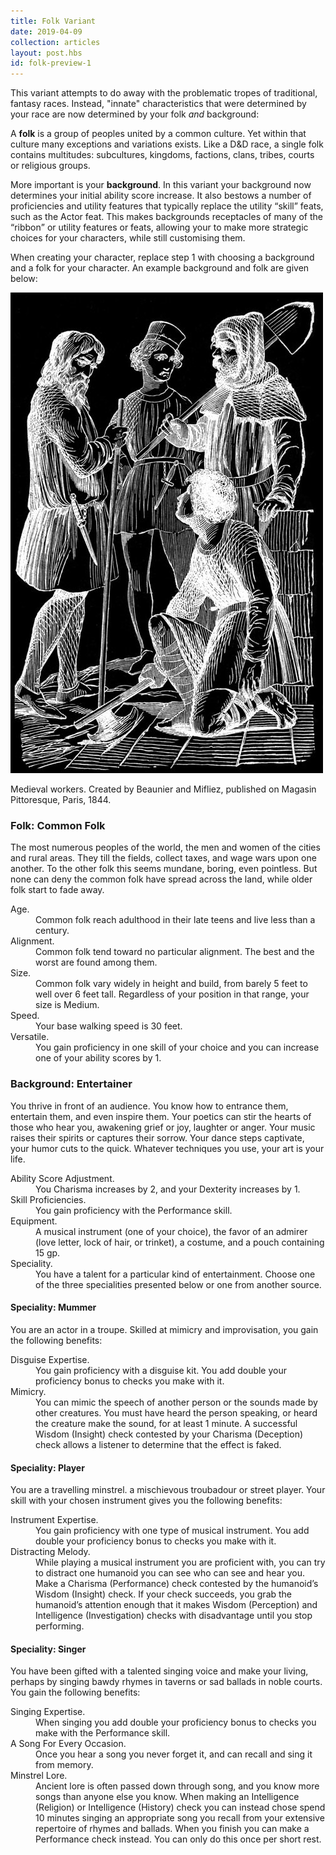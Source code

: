 ```yaml
---
title: Folk Variant
date: 2019-04-09
collection: articles
layout: post.hbs
id: folk-preview-1
---
```


<p>This variant attempts to do away with the problematic tropes of traditional, fantasy races. Instead, "innate" characteristics that were determined by your race are now determined by your folk <em>and</em> background:</p>

<p>A <strong>folk</strong> is a group of peoples united by a common culture. Yet within that culture many exceptions and variations exists. Like a D&amp;D race, a single folk contains multitudes: subcultures, kingdoms, factions, clans, tribes, courts or religious groups.</p>

<p>More important is your <strong>background</strong>. In this variant your background now determines your initial ability score increase. It also bestows a number of proficiencies and utility features that typically replace the utility <q>skill</q> feats, such as the Actor feat. This makes backgrounds receptacles of many of the <q>ribbon</q> or utility features or feats, allowing your to make more strategic choices for your characters, while still customising them.</p>

<p>When creating your character, replace step 1 with choosing a background and a folk for your character. An example background and folk are given below:</p>

<div class="illustration" id="grim-folk-illustration">
  <img src="images/grim-folk.jpg" alt="Grim Folk Illustration">
  <p class="caption">Medieval workers. Created by Beaunier and Mifliez, published on Magasin Pittoresque, Paris, 1844.</p>
</div>

<h3>Folk: Common Folk</h3>

<p>The most numerous peoples of the world, the men and women of the cities and rural areas. They till the fields, collect taxes, and wage wars upon one another. To the other folk this seems mundane, boring, even pointless. But none can deny the common folk have spread across the land, while older folk start to fade away.</p>

<dl>
  <dt>Age.</dt>
  <dd>Common folk reach adulthood in their late teens and live less than a century.</dd>

  <dt>Alignment.</dt>
  <dd>Common folk tend toward no particular alignment. The best and the worst are found among them.</dd>

  <dt>Size.</dt>
  <dd>Common folk vary widely in height and build, from barely 5 feet to well over 6 feet tall. Regardless of your position in that range, your size is Medium.</dd>

  <dt>Speed.</dt>
  <dd>Your base walking speed is 30 feet.</dd>

  <dt>Versatile.</dt>
  <dd>You gain proficiency in one skill of your choice and you can increase one of your ability scores by 1.</dd>
</dl>

<h3>Background: Entertainer</h3>

<p>You thrive in front of an audience. You know how to entrance them, entertain them, and even inspire them. Your poetics can stir the hearts of those who hear you, awakening grief or joy, laughter or anger. Your music raises their spirits or captures their sorrow. Your dance steps captivate, your humor cuts to the quick. Whatever techniques you use, your art is your life.</p>

<dl>
  <dt>Ability Score Adjustment.</dt>
  <dd>You Charisma increases by 2, and your Dexterity increases by 1.</dd>

  <dt>Skill Proficiencies.</dt>
  <dd>You gain proficiency with the Performance skill.</dd>

  <dt>Equipment.</dt>
  <dd>A musical instrument (one of your choice), the favor of an admirer (love letter, lock of hair, or trinket), a costume, and a pouch containing 15 gp.</dd>

  <dt>Speciality.</dt>
  <dd>You have a talent for a particular kind of entertainment. Choose one of the three specialities presented below or one from another source.</dd>
</dl>

<h4>Speciality: Mummer</h4>

<p>You are an actor in a troupe. Skilled at mimicry and improvisation, you gain the following benefits:</p>

<dl>
  <dt>Disguise Expertise.</dt>
  <dd>You gain proficiency with a disguise kit. You add double your proficiency bonus to checks you make with it.</dd>

  <dt>Mimicry.</dt>
  <dd>You can mimic the speech of another person or the sounds made by other creatures. You must have heard the person speaking, or heard the creature make the sound, for at least 1 minute. A successful Wisdom (Insight) check contested by your Charisma (Deception) check allows a listener to determine that the effect is faked.</dd>
</dl>

<h4>Speciality: Player</h4>

<p>You are a travelling minstrel. a mischievous troubadour or street player. Your skill with your chosen instrument gives you the following benefits:</p>

<dl>
  <dt>Instrument Expertise.</dt>
  <dd>You gain proficiency with one type of musical instrument. You add double your proficiency bonus to checks you make with it.</dd>

  <dt>Distracting Melody.</dt>
  <dd>While playing a musical instrument you are proficient with, you can try to distract one humanoid you can see who can see and hear you. Make a Charisma (Performance) check contested by the humanoid’s Wisdom (Insight) check. If your check succeeds, you grab the humanoid’s attention enough that it makes Wisdom (Perception) and Intelligence (Investigation) checks with disadvantage until you stop performing.</dd>
</dl>

<h4>Speciality: Singer</h4>

<p>You have been gifted with a talented singing voice and make your living, perhaps by singing bawdy rhymes in taverns or sad ballads in noble courts. You gain the following benefits:</p>

<dl>
  <dt>Singing Expertise.</dt>
  <dd>When singing you add double your proficiency bonus to checks you make with the Performance skill.</dd>

  <dt>A Song For Every Occasion.</dt>
  <dd>Once you hear a song you never forget it, and can recall and sing it from memory.</dd>

  <dt>Minstrel Lore.</dt>
  <dd>Ancient lore is often passed down through song, and you know more songs than anyone else you know. When making an Intelligence (Religion) or Intelligence (History) check you can instead chose spend 10 minutes singing an appropriate song you recall from your extensive repertoire of rhymes and ballads. When you finish you can make a Performance check instead. You can only do this once per short rest.</dd>
</dl>
